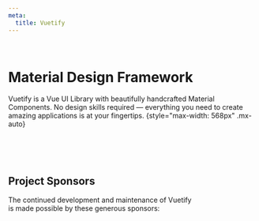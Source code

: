 ```yaml
---
meta:
  title: Vuetify
---
```

<script setup>
  import HomeLogo from '@/components/home/Logo.vue'
  import HomeActionBtns from '@/components/home/ActionBtns.vue'
  import HomeSponsors from '@/components/home/Sponsors.vue'
  import SponsorCard from '@/components/sponsor/Card.vue'
</script>

<home-logo size="300px" />

<br>

# Material Design Framework

Vuetify is a Vue UI Library with beautifully handcrafted Material Components. No design skills required — everything you need to create amazing applications is at your fingertips.
{style="max-width: 568px" .mx-auto}

<br>

<home-action-btns />

<br>
<br>

<!-- ## Special Sponsor

Thank you to our special sponsor:

<sponsor-card height="70" slug="" />

<br>
<br>
<br> -->

## Project Sponsors

The continued development and maintenance of Vuetify
<br>
is made possible by these generous sponsors:

<home-sponsors />
